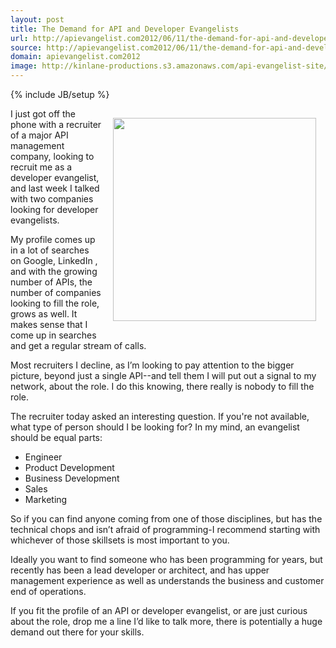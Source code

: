 ```yaml
---
layout: post
title: The Demand for API and Developer Evangelists
url: http://apievangelist.com2012/06/11/the-demand-for-api-and-developer-evangelists/
source: http://apievangelist.com2012/06/11/the-demand-for-api-and-developer-evangelists/
domain: apievangelist.com2012
image: http://kinlane-productions.s3.amazonaws.com/api-evangelist-site/blog/Tag-Cloud-API-Developer-Evangelist.png
---
```

{% include JB/setup %}
<p><img style="padding: 15px;" src="http://kinlane-productions.s3.amazonaws.com/api-evangelist/Tag-Cloud-API-Developer-Evangelist.png" alt="" width="325" align="right" /></p>
<p>I just got off the phone with a recruiter of a major API management company, looking to recruit me as a developer evangelist, and last week I talked with two companies looking for developer evangelists.</p>
<p>My profile comes up in a lot of searches on Google, LinkedIn , and with the growing number of APIs, the number of companies looking to fill the role, grows as well. It makes sense that I come up in searches and get a regular stream of calls.</p>
<p>Most recruiters I decline, as I&rsquo;m looking to pay attention to the bigger picture, beyond just a single API--and tell them I will put out a signal to my network, about the role.  I do this knowing, there really is nobody to fill the role.</p>
<p>The recruiter today asked an interesting question.  If you're not available, what type of person should I be looking for?  In my mind, an evangelist should be equal parts:</p>
<ul class="mainlist">
<li>Engineer</li>
<li>Product Development</li>
<li>Business Development</li>
<li>Sales</li>
<li>Marketing</li>
</ul>
<p>So if you can find anyone coming from one of those disciplines, but has the technical chops and isn&rsquo;t afraid of programming-I recommend starting with whichever of those skillsets is most important to you.</p>
<p>Ideally you want to find someone who has been programming for years, but recently has been a lead developer or architect, and has upper management experience as well as understands the business and customer end of operations.</p>
<p>If you fit the profile of an API or developer evangelist, or are just curious about the role, drop me a line I&rsquo;d like to talk more, there is potentially a huge demand out there for your skills.</p>
